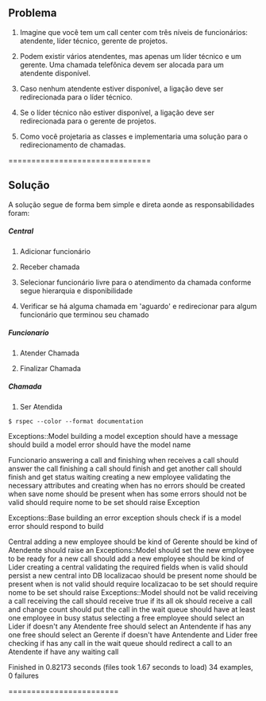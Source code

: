 ## Problema

1. Imagine que você tem um call center com três níveis de funcionários: atendente, líder técnico, gerente de projetos. 

2. Podem existir vários atendentes, mas apenas um líder técnico e um gerente. Uma chamada telefônica devem ser alocada para um atendente disponível.

3. Caso nenhum atendente estiver disponível, a ligação deve ser redirecionada para o líder técnico. 

4. Se o líder técnico não estiver disponível, a ligação deve ser redirecionada para o gerente de projetos. 

5. Como você projetaria as classes e implementaria uma solução para o redirecionamento de chamadas.

===============================

## Solução

A solução segue de forma bem simple e direta aonde as responsabilidades foram:

##### Central

1. Adicionar funcionário

2. Receber chamada

3. Selecionar funcionário livre para o atendimento da chamada conforme segue hierarquia e disponibilidade

4. Verificar se há alguma chamada em 'aguardo' e redirecionar para algum funcionário que terminou seu chamado

##### Funcionario

1. Atender Chamada

2. Finalizar Chamada

##### Chamada

1. Ser Atendida

```$ rspec --color --format documentation ```

Exceptions::Model
  building a model exception
    should have a message
    should build a model error
    should have the model name

Funcionario
  answering a call and finishing
    when receives a call
      should answer the call
      finishing a call
        should finish and get another call
        should finish and get status waiting
  creating a new employee
    validating the necessary attributes and creating
      when has no errors
        should be created when save
        nome
          should be present
      when has some errors
        should not be valid
        should require nome to be set
        should raise Exception

Exceptions::Base
  building an error exception
    shouls check if is a model error
    should respond to build

Central
  adding a new employee
    should be kind of Gerente
    should be kind of Atendente
    should raise an Exceptions::Model
    should set the new employee to be ready for a new call
    should add a new employee
    should be kind of Lider
  creating a central
    validating the required fields
      when is valid
        should persist a new central into DB
        localizacao
          should be present
        nome
          should be present
      when is not valid
        should require localizacao to be set
        should require nome to be set
        should raise Exceptions::Model
        should not be valid
  receiving a call
    receiving the call
      should receive true if its all ok
      should receive a call and change count
      should put the call in the wait queue
      should have at least one employee in busy status
    selecting a free employee
      should select an Lider if doesn't any Atendente free
      should select an Antendente if has any one free
      should select an Gerente if doesn't have Antendente and Lider free
    checking if has any call in the wait queue
      should redirect a call to an Atendente if have any waiting call

Finished in 0.82173 seconds (files took 1.67 seconds to load)
34 examples, 0 failures

========================
